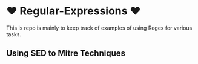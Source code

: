 # :heart: Regular-Expressions :heart:

This is repo is mainly to keep track of examples of using Regex for various tasks.


## Using SED to Mitre Techniques 

